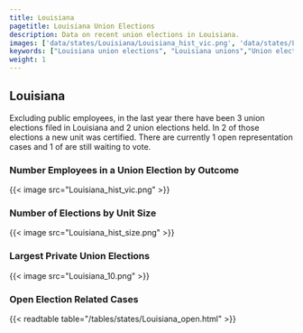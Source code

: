 ```yaml
---
title: Louisiana
pagetitle: Louisiana Union Elections
description: Data on recent union elections in Louisiana.
images: ['data/states/Louisiana/Louisiana_hist_vic.png', 'data/states/Louisiana/Louisiana_hist_size.png', 'data/states/Louisiana/Louisiana_10.png']
keywords: ["Louisiana union elections", "Louisiana unions","Union elections"]
weight: 1
---
```

##  Louisiana

Excluding public employees, in the last year there have been 3 union elections filed in Louisiana and 2 union elections held. In 2 of those elections a new unit was certified. There are currently 1 open representation cases and 1 of are still waiting to vote.

### Number Employees in a Union Election by Outcome
{{< image src="Louisiana_hist_vic.png" >}}

### Number of Elections by Unit Size
{{< image src="Louisiana_hist_size.png" >}}

### Largest Private Union Elections
{{< image src="Louisiana_10.png" >}}

### Open Election Related Cases
{{< readtable table="/tables/states/Louisiana_open.html" >}}

